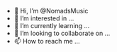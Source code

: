 - 👋 Hi, I’m @NomadsMusic
- 👀 I’m interested in ...
- 🌱 I’m currently learning ...
- 💞️ I’m looking to collaborate on ...
- 📫 How to reach me ...

<!---
NomadsMusic/NomadsMusic is a ✨ special ✨ repository because its `README.md` (this file) appears on your GitHub profile.
You can click the Preview link to take a look at your changes.
--->
